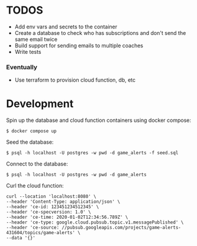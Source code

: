 # TODOS

- Add env vars and secrets to the container
- Create a database to check who has subscriptions and don't send the same email twice
- Build support for sending emails to multiple coaches
- Write tests

### Eventually
- Use terraform to provision cloud function, db, etc

# Development

Spin up the database and cloud function containers using docker compose:
```shell
$ docker compose up
```

Seed the database:
```shell
$ psql -h localhost -U postgres -w pwd -d game_alerts -f seed.sql
```

Connect to the database:
```shell
$ psql -h localhost -U postgres -w pwd -d game_alerts
```

Curl the cloud function:
```shell
curl --location 'localhost:8080' \
--header 'Content-Type: application/json' \
--header 'ce-id: 123451234512345' \
--header 'ce-specversion: 1.0' \
--header 'ce-time: 2020-01-02T12:34:56.789Z' \
--header 'ce-type: google.cloud.pubsub.topic.v1.messagePublished' \
--header 'ce-source: //pubsub.googleapis.com/projects/game-alerts-431604/topics/game-alerts' \
--data '{}'
```

